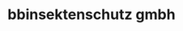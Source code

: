 ---
title: "bbinsektenschutz gmbh"
url: /neu-st-johann/bbinsektenschutz-gmbh/
shop: Schädlingsbekämpfung
---
